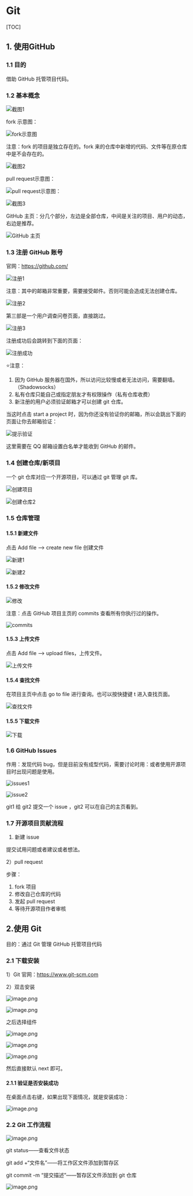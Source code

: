 # Git

[TOC]



## 1. 使用GitHub

### 1.1 目的

借助 GitHub 托管项目代码。

### 1.2 基本概念

![截图1](https://upload-images.jianshu.io/upload_images/19680844-049c62ff697210d5.png?imageMogr2/auto-orient/strip|imageView2/2/w/1240)

fork 示意图：

![fork示意图](https://upload-images.jianshu.io/upload_images/19680844-42d7f6da9ed8cbb2.png?imageMogr2/auto-orient/strip%7CimageView2/2/w/1240)

注意：fork 的项目是独立存在的。fork 来的仓库中新增的代码、文件等在原仓库中是不会存在的。

![截图2](https://upload-images.jianshu.io/upload_images/19680844-94617112a72cb7bb.png?imageMogr2/auto-orient/strip%7CimageView2/2/w/1240)

pull request示意图：

![pull request示意图：](https://upload-images.jianshu.io/upload_images/19680844-9f8ca4788e5c2088.png?imageMogr2/auto-orient/strip%7CimageView2/2/w/1240)

![截图3](https://upload-images.jianshu.io/upload_images/19680844-8dc3a8933d6e4b8a.png?imageMogr2/auto-orient/strip%7CimageView2/2/w/1240)

GitHub 主页：分几个部分，左边是全部仓库，中间是关注的项目、用户的动态，右边是推荐。

![GitHub 主页](https://upload-images.jianshu.io/upload_images/19680844-5386b35038a08129.png?imageMogr2/auto-orient/strip%7CimageView2/2/w/1240)

### 1.3 注册 GitHub 账号

官网：https://github.com/

![注册1](https://upload-images.jianshu.io/upload_images/19680844-793f644fcd0265fd.png?imageMogr2/auto-orient/strip%7CimageView2/2/w/1240)

注意：其中的邮箱非常重要，需要接受邮件。否则可能会造成无法创建仓库。

![注册2](https://upload-images.jianshu.io/upload_images/19680844-169586595af7045b.png?imageMogr2/auto-orient/strip%7CimageView2/2/w/1240)

第三部是一个用户调查问卷页面，直接跳过。

![注册3](https://upload-images.jianshu.io/upload_images/19680844-46042ab8616152fa.png?imageMogr2/auto-orient/strip%7CimageView2/2/w/1240)

注册成功后会跳转到下面的页面：

![注册成功](https://upload-images.jianshu.io/upload_images/19680844-f0521926da6c8790.png?imageMogr2/auto-orient/strip%7CimageView2/2/w/1240)

:star:注意：

1. 因为 GitHub 服务器在国外，所以访问比较慢或者无法访问，需要翻墙。（Shadowsocks）
2. 私有仓库只能自己或指定朋友才有权限操作（私有仓库收费）
3. 新注册的用户必须验证邮箱才可以创建 git 仓库。

当这时点击 start a project 时，因为你还没有验证你的邮箱，所以会跳出下面的页面让你去邮箱验证：

![提示验证](https://upload-images.jianshu.io/upload_images/19680844-bb7a5bec74ad49ae.png?imageMogr2/auto-orient/strip%7CimageView2/2/w/1240)

这里需要在 QQ 邮箱设置白名单才能收到 GitHub 的邮件。

### 1.4 创建仓库/新项目

一个 git 仓库对应一个开源项目，可以通过 git 管理 git 库。

![创建项目](https://upload-images.jianshu.io/upload_images/19680844-b29be28520f1f570.png?imageMogr2/auto-orient/strip%7CimageView2/2/w/1240)

![创建仓库2](https://upload-images.jianshu.io/upload_images/19680844-ed84cf6c87f95e16.png?imageMogr2/auto-orient/strip%7CimageView2/2/w/1240)

### 1.5 仓库管理

#### 1.5.1 新建文件

点击 Add file ——> create new file 创建文件 

![新建1](https://upload-images.jianshu.io/upload_images/19680844-4d6f589257d8d853.png?imageMogr2/auto-orient/strip%7CimageView2/2/w/1240)

![新建2](https://upload-images.jianshu.io/upload_images/19680844-efcbec157d5e27e6.png?imageMogr2/auto-orient/strip%7CimageView2/2/w/1240)

#### 1.5.2 修改文件

![修改](https://upload-images.jianshu.io/upload_images/19680844-9d2f04d5358dec81.png?imageMogr2/auto-orient/strip%7CimageView2/2/w/1240)

注意：点击 GitHub 项目主页的 commits 查看所有你执行过的操作。

![commits](https://upload-images.jianshu.io/upload_images/19680844-b84e8492cc35ec1b.png?imageMogr2/auto-orient/strip%7CimageView2/2/w/1240)

#### 1.5.3 上传文件

点击 Add file ——> upload files，上传文件。

![上传文件](https://upload-images.jianshu.io/upload_images/19680844-2b7708290c13288a.png?imageMogr2/auto-orient/strip%7CimageView2/2/w/1240)

#### 1.5.4 查找文件

在项目主页中点击 go to file 进行查询。也可以按快捷键 t 进入查找页面。

![查找文件](https://upload-images.jianshu.io/upload_images/19680844-ddd3ed198b85b222.png?imageMogr2/auto-orient/strip%7CimageView2/2/w/1240)

#### 1.5.5 下载文件

![下载](https://upload-images.jianshu.io/upload_images/19680844-50923ab3a631a584.png?imageMogr2/auto-orient/strip%7CimageView2/2/w/1240)

### 1.6 GitHub Issues

作用：发现代码 bug，但是目前没有成型代码，需要讨论时用：或者使用开源项目时出现问题是使用。

![issues1](https://upload-images.jianshu.io/upload_images/19680844-787397e27765b471.png?imageMogr2/auto-orient/strip%7CimageView2/2/w/1240)

![issue2](https://upload-images.jianshu.io/upload_images/19680844-87870b3c08ae3c3d.png?imageMogr2/auto-orient/strip%7CimageView2/2/w/1240)

git1 给 git2 提交一个 issue ，git2 可以在自己的主页看到。

### 1.7 开源项目贡献流程

1) 新建 issue

提交试用问题或者建议或者想法。

2）pull request

步骤：

1. fork 项目
2. 修改自己仓库的代码
3. 发起 pull request
4. 等待开源项目作者审核

## 2.使用 Git

目的：通过 Git 管理 GitHub 托管项目代码

### 2.1 下载安装

1）Git 官网：https://www.git-scm.com

2）双击安装

![image.png](https://upload-images.jianshu.io/upload_images/19680844-ec8009f4efb2f732.png?imageMogr2/auto-orient/strip%7CimageView2/2/w/1240)

![image.png](https://upload-images.jianshu.io/upload_images/19680844-6c000544f6510b90.png?imageMogr2/auto-orient/strip%7CimageView2/2/w/1240)

之后选择组件

![image.png](https://upload-images.jianshu.io/upload_images/19680844-405cdd80b323dbf6.png?imageMogr2/auto-orient/strip%7CimageView2/2/w/1240)

![image.png](https://upload-images.jianshu.io/upload_images/19680844-a22c11126bd46487.png?imageMogr2/auto-orient/strip%7CimageView2/2/w/1240)

![image.png](https://upload-images.jianshu.io/upload_images/19680844-828e906e29c6161c.png?imageMogr2/auto-orient/strip%7CimageView2/2/w/1240)

然后直接默认 next 即可。

#### 2.1.1 验证是否安装成功

在桌面点击右键，如果出现下面情况，就是安装成功：

![image.png](https://upload-images.jianshu.io/upload_images/19680844-d26bf7937ef02bdd.png?imageMogr2/auto-orient/strip%7CimageView2/2/w/1240)

### 2.2 Git 工作流程

![image.png](https://upload-images.jianshu.io/upload_images/19680844-b38208e226ab4196.png?imageMogr2/auto-orient/strip%7CimageView2/2/w/1240)

git status——查看文件状态

git add +“文件名”——将工作区文件添加到暂存区

git commit -m “提交描述”——暂存区文件添加到 git 仓库

![image.png](https://upload-images.jianshu.io/upload_images/19680844-f15be78e503e94aa.png?imageMogr2/auto-orient/strip%7CimageView2/2/w/1240)